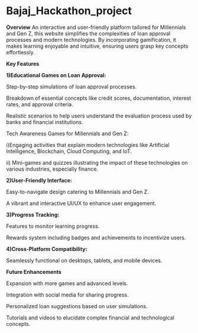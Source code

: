 # Bajaj_Hackathon_project

**Overview** An interactive and user-friendly platform tailored for Millennials and Gen Z, this website simplifies the complexities of loan approval processes and modern technologies. By incorporating gamification, it makes learning enjoyable and intuitive, ensuring users grasp key concepts effortlessly.

****Key Features****

****1)Educational Games on Loan Approval:****

  Step-by-step simulations of loan approval processes.
  
  Breakdown of essential concepts like credit scores, documentation, interest rates, and approval criteria.
  
  Realistic scenarios to help users understand the evaluation process used by banks and financial institutions.
  
  Tech Awareness Games for Millennials and Gen Z:

  i)Engaging activities that explain modern technologies like Artificial Intelligence, Blockchain, Cloud Computing, and IoT.
  
 ii) Mini-games and quizzes illustrating the impact of these technologies on various industries, especially finance.
  
****2)User-Friendly Interface:****

  Easy-to-navigate design catering to Millennials and Gen Z.
  
  A vibrant and interactive UI/UX to enhance user engagement.
  
****3)Progress Tracking:****

  Features to monitor learning progress.
  
  Rewards system including badges and achievements to incentivize users.
  
****4)Cross-Platform Compatibility:****

  Seamlessly functional on desktops, tablets, and mobile devices.
  
****Future Enhancements****

  Expansion with more games and advanced levels.
  
  Integration with social media for sharing progress.
  
  Personalized loan suggestions based on user simulations.
  
  Tutorials and videos to elucidate complex financial and technological concepts.
